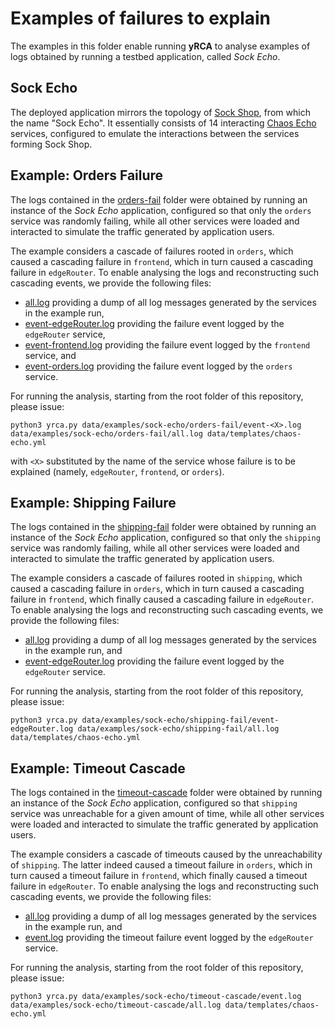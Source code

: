 # Examples of failures to explain
The examples in this folder enable running **yRCA** to analyse examples of logs obtained by running a testbed application, called *Sock Echo*.

## Sock Echo
The deployed application mirrors the topology of [Sock Shop](https://microservices-demo.github.io/), from which the name "Sock Echo".
It essentially consists of 14 interacting [Chaos Echo](https://github.com/di-unipi-socc/chaos-echo) services, configured to emulate the interactions between the services forming Sock Shop.

## Example: Orders Failure

The logs contained in the [orders-fail](orders-fail) folder were obtained by running an instance of the *Sock Echo* application, configured so that only the `orders` service was randomly failing, while all other services were loaded and interacted to simulate the traffic generated by application users.

The example considers a cascade of failures rooted in `orders`, which caused a cascading failure in `frontend`, which in turn caused a cascading failure in `edgeRouter`. To enable analysing the logs and reconstructing such cascading events, we provide the following files:
* [all.log](orders-fail/all.log) providing a dump of all log messages generated by the services in the example run,
* [event-edgeRouter.log](orders-fail/event-edgeRouter.log) providing the failure event logged by the `edgeRouter` service,
* [event-frontend.log](orders-fail/event-frontend.log) providing the failure event logged by the `frontend` service, and
* [event-orders.log](orders-fail/event-orders.log) providing the failure event logged by the `orders` service.

For running the analysis, starting from the root folder of this repository, please issue:
```
python3 yrca.py data/examples/sock-echo/orders-fail/event-<X>.log data/examples/sock-echo/orders-fail/all.log data/templates/chaos-echo.yml
```
with `<X>` substituted by the name of the service whose failure is to be explained (namely, `edgeRouter`, `frontend`, or `orders`). 

## Example: Shipping Failure

The logs contained in the [shipping-fail](shipping-fail) folder were obtained by running an instance of the *Sock Echo* application, configured so that only the `shipping` service was randomly failing, while all other services were loaded and interacted to simulate the traffic generated by application users.

The example considers a cascade of failures rooted in `shipping`, which caused a cascading failure in `orders`, which in turn caused a cascading failure in `frontend`, which finally caused a cascading failure in `edgeRouter`. To enable analysing the logs and reconstructing such cascading events, we provide the following files:
* [all.log](shipping-fail/all.log) providing a dump of all log messages generated by the services in the example run, and
* [event-edgeRouter.log](shipping-fail/event-edgeRouter.log) providing the failure event logged by the `edgeRouter` service.

For running the analysis, starting from the root folder of this repository, please issue:
```
python3 yrca.py data/examples/sock-echo/shipping-fail/event-edgeRouter.log data/examples/sock-echo/shipping-fail/all.log data/templates/chaos-echo.yml
```

## Example: Timeout Cascade

The logs contained in the [timeout-cascade](timeout-cascade) folder were obtained by running an instance of the *Sock Echo* application, configured so that `shipping` service was unreachable for a given amount of time, while all other services were loaded and interacted to simulate the traffic generated by application users.

The example considers a cascade of timeouts caused by the unreachability of `shipping`. The latter indeed caused a timeout failure in `orders`, which in turn caused a timeout failure in `frontend`, which finally caused a timeout failure in `edgeRouter`. To enable analysing the logs and reconstructing such cascading events, we provide the following files:
* [all.log](timeout-cascade/all.log) providing a dump of all log messages generated by the services in the example run, and
* [event.log](timeout-cascade/event.log) providing the timeout failure event logged by the `edgeRouter` service.

For running the analysis, starting from the root folder of this repository, please issue:
```
python3 yrca.py data/examples/sock-echo/timeout-cascade/event.log data/examples/sock-echo/timeout-cascade/all.log data/templates/chaos-echo.yml
```